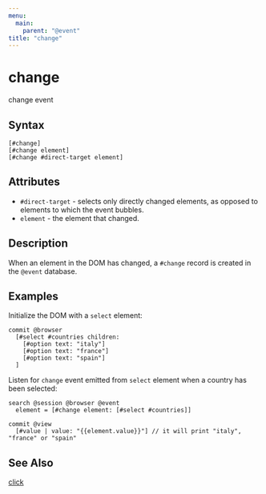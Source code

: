 ```yaml
---
menu:
  main:
    parent: "@event"
title: "change"
---
```


# change

change event

## Syntax

```
[#change]
[#change element]
[#change #direct-target element]
```

## Attributes

- `#direct-target` - selects only directly changed elements, as opposed to elements to which the event bubbles.
- `element` - the element that changed.

## Description

When an element in the DOM has changed, a `#change` record is created in the `@event` database.

## Examples

Initialize the DOM with a `select` element:

```eve
commit @browser
  [#select #countries children: 
    [#option text: "italy"] 
    [#option text: "france"] 
    [#option text: "spain"]
  ]
```

Listen for `change` event emitted from `select` element when a country has been selected:

```eve
search @session @browser @event
  element = [#change element: [#select #countries]]

commit @view
  [#value | value: "{{element.value}}"] // it will print "italy", "france" or "spain"
```

## See Also
[click](../click)
